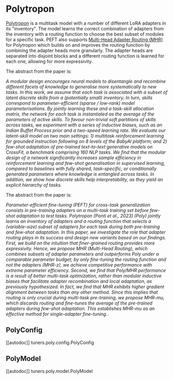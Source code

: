 <!--Copyright 2024 The HuggingFace Team. All rights reserved.

Licensed under the Apache License, Version 2.0 (the "License"); you may not use this file except in compliance with
the License. You may obtain a copy of the License at

http://www.apache.org/licenses/LICENSE-2.0

Unless required by applicable law or agreed to in writing, software distributed under the License is distributed on
an "AS IS" BASIS, WITHOUT WARRANTIES OR CONDITIONS OF ANY KIND, either express or implied. See the License for the
specific language governing permissions and limitations under the License.

⚠️ Note that this file is in Markdown but contain specific syntax for our doc-builder (similar to MDX) that may not be
rendered properly in your Markdown viewer.

-->

# Polytropon

[Polytropon](https://hf.co/papers/2202.13914) is a multitask model with a number of different LoRA adapters in its "inventory". The model learns the correct combination of adapters from the inventory with a routing function to choose the best subset of modules for a specific task. PEFT also supports [Multi-Head Adapter Routing (MHR)](https://hf.co/papers/2211.03831) for Polytropon which builds on and improves the routing function by combining the adapter heads more granularly. The adapter heads are separated into disjoint blocks and a different routing function is learned for each one, allowing for more expressivity.

<hfoptions id="paper">
<hfoption id="Combining Modular Skills in Multitask Learning">

The abstract from the paper is:

*A modular design encourages neural models to disentangle and recombine different facets of knowledge to generalise more systematically to new tasks. In this work, we assume that each task is associated with a subset of latent discrete skills from a (potentially small) inventory. In turn, skills correspond to parameter-efficient (sparse / low-rank) model parameterisations. By jointly learning these and a task-skill allocation matrix, the network for each task is instantiated as the average of the parameters of active skills. To favour non-trivial soft partitions of skills across tasks, we experiment with a series of inductive biases, such as an Indian Buffet Process prior and a two-speed learning rate. We evaluate our latent-skill model on two main settings: 1) multitask reinforcement learning for grounded instruction following on 8 levels of the BabyAI platform; and 2) few-shot adaptation of pre-trained text-to-text generative models on CrossFit, a benchmark comprising 160 NLP tasks. We find that the modular design of a network significantly increases sample efficiency in reinforcement learning and few-shot generalisation in supervised learning, compared to baselines with fully shared, task-specific, or conditionally generated parameters where knowledge is entangled across tasks. In addition, we show how discrete skills help interpretability, as they yield an explicit hierarchy of tasks.*

</hfoption>
<hfoption id="Multi-Head Adapter Routing for Cross-Task Generalization">

The abstract from the paper is:

*Parameter-efficient fine-tuning (PEFT) for cross-task generalization consists in pre-training adapters on a multi-task training set before few-shot adaptation to test tasks. Polytropon [Ponti et al., 2023] (Poly) jointly learns an inventory of adapters and a routing function that selects a (variable-size) subset of adapters for each task during both pre-training and few-shot adaptation. In this paper, we investigate the role that adapter routing plays in its success and design new variants based on our findings. First, we build on the intuition that finer-grained routing provides more expressivity. Hence, we propose MHR (Multi-Head Routing), which combines subsets of adapter parameters and outperforms Poly under a comparable parameter budget; by only fine-tuning the routing function and not the adapters (MHR-z), we achieve competitive performance with extreme parameter efficiency. Second, we find that Poly/MHR performance is a result of better multi-task optimization, rather than modular inductive biases that facilitate adapter recombination and local adaptation, as previously hypothesized. In fact, we find that MHR exhibits higher gradient alignment between tasks than any other method. Since this implies that routing is only crucial during multi-task pre-training, we propose MHR-mu, which discards routing and fine-tunes the average of the pre-trained adapters during few-shot adaptation. This establishes MHR-mu as an effective method for single-adapter fine-tuning.*.

</hfoption>
</hfoptions>

## PolyConfig

[[autodoc]] tuners.poly.config.PolyConfig

## PolyModel

[[autodoc]] tuners.poly.model.PolyModel
